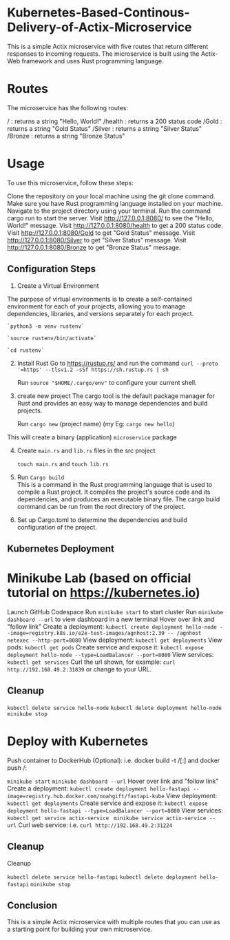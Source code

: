 # Kubernetes-Based-Continous-Delivery-of-Actix-Microservice

This is a simple Actix microservice with five routes that return different responses to incoming requests. The microservice is built using the Actix-Web framework and uses Rust programming language.

# Routes
The microservice has the following routes:

/ : returns a string "Hello, World!"
/health : returns a 200 status code
/Gold : returns a string "Gold Status"
/Silver : returns a string "Silver Status"
/Bronze : returns a string "Bronze Status"

# Usage
To use this microservice, follow these steps:

Clone the repository on your local machine using the git clone command.
Make sure you have Rust programming language installed on your machine.
Navigate to the project directory using your terminal.
Run the command cargo run to start the server.
Visit http://127.0.0.1:8080/ to see the "Hello, World!" message.
Visit http://127.0.0.1:8080/health to get a 200 status code.
Visit http://127.0.0.1:8080/Gold to get "Gold Status" message.
Visit http://127.0.0.1:8080/Silver to get "Silver Status" message.
Visit http://127.0.0.1:8080/Bronze to get "Bronze Status" message.

## Configuration Steps

1. Create a Virtual Environment

The purpose of virtual environments is to create a self-contained environment for each of your projects, allowing you to manage dependencies, libraries, and versions separately for each project.

    `python3 -m venv rustenv`

    `source rustenv/bin/activate`

    `cd rustenv`

2. Install Rust
Go to https://rustup.rs/ and run the command `curl --proto '=https' --tlsv1.2 -sSf https://sh.rustup.rs | sh` 

    Run `source "$HOME/.cargo/env"` to configure your current shell.

3. create new project
The cargo tool is the default package manager for Rust and provides an easy way to manage dependencies and build projects.

    Run `cargo new` (project name) (my Eg: `cargo new hello`)

This will create a binary (application) `microservice` package

4. Create `main.rs` and `lib.rs` files in the src project

    `touch main.rs` and `touch lib.rs` 

5. Run `Cargo build`   
This is a command in the Rust programming language that is used to compile a Rust project. It compiles the project's source code and its dependencies, and produces an executable binary file. The cargo build command can be run from the root directory of the project.

5. Set up Cargo.toml to determine the dependencies and build configuration of the project.


## Kubernetes Deployment 
# Minikube Lab (based on official tutorial on https://kubernetes.io)

Launch GitHub Codespace
Run `minikube start` to start cluster
Run `minikube dashboard --url` to view dashboard in a new terminal
Hover over link and "follow link"
Create a deployment: `kubectl create deployment hello-node --image=registry.k8s.io/e2e-test-images/agnhost:2.39 -- /agnhost netexec --http-port=8080`
View deployment: `kubectl get deployments`
View pods: `kubectl get pods`
Create service and expose it: `kubectl expose deployment hello-node --type=LoadBalancer --port=8080`
View services: `kubectl get services`
Curl the url shown, for example: `curl http://192.168.49.2:31839` or change to your URL.

## Cleanup

`kubectl delete service hello-node`
`kubectl delete deployment hello-node`
`minikube stop`

# Deploy with Kubernetes 
Push container to DockerHub (Optional): i.e. docker build -t <hub-user>/<repo-name>[:<tag>] and docker push <hub-user>/<repo-name>:<tag> 

`minikube start`
`minikube dashboard --url`
Hover over link and "follow link"
Create a deployment: `kubectl create deployment hello-fastapi --image=registry.hub.docker.com/noahgift/fastapi-kube`
View deployment: `kubectl get deployments`
Create service and expose it: `kubectl expose deployment hello-fastapi --type=LoadBalancer --port=8080`
View services: `kubectl get service actix-service `
`minikube service actix-service --url`
Curl web service: i.e. `curl http://192.168.49.2:31224`

## Cleanup
Cleanup

`kubectl delete service hello-fastapi`
`kubectl delete deployment hello-fastapi`
`minikube stop`



## Conclusion
This is a simple Actix microservice with multiple routes that you can use as a starting point for building your own microservice.
